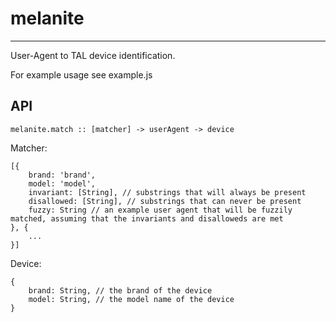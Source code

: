 # melanite
---
User-Agent to TAL device identification.

For example usage see example.js

## API
```
melanite.match :: [matcher] -> userAgent -> device
```

Matcher:
```
[{
	brand: 'brand',
	model: 'model',
	invariant: [String], // substrings that will always be present
	disallowed: [String], // substrings that can never be present
	fuzzy: String // an example user agent that will be fuzzily matched, assuming that the invariants and disalloweds are met
}, {
	...
}]
```

Device:
```
{
	brand: String, // the brand of the device
	model: String, // the model name of the device
}
```
